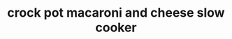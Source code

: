 ---
id: 5d9773ea37df0800140f15e2
servings: 8
notes:
directions: 'in a medium bowl whisk together milk
 evaporated milk
 salt
 pepper
 and paprika.
pour the uncooked macaroni into your 5 quart slow cooker. top with butter and all cheeses.
pour the milk mixture on top and stir to combine.
do your best to press all the macaroni into the milk mixture. it won’t be completely covered
 this is ok.
cover your slow cooker and cook on low for 2-3 hours
 stirring once after one hour.
the mac and cheese will be done when all the liquid is absorbed and the pasta is cooked.'
ingredients: '2 1/2 cups milk
1 (12- ounce) can evaporated milk
1 teaspoon kosher salt
1/2 teaspoon fresh ground pepper
1/2 teaspoon paprika (i used smoked paprika)
1 pound elbow macaroni
1/4 cup butter
 cubed
4 ounces velveeta
 cubed
8 ounces sharp cheddar cheese
 grated
4 ounces monterey jack cheese
 grated'
rating: 4
ease: easy
img:
category: side dish
href: 'https: //cookiesandcups.com/no-boil-crock-pot-mac-cheese/'
totalTime: 2 hours 10 minutes
cookTime: 2 hours
prepTime: 10 minutes
title: crock pot macaroni and cheese slow cooker
slug: crock-pot-macaroni-and-cheese-slow-cooker
---